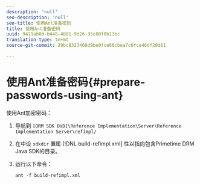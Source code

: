 ```yaml
---
description: 'null'
seo-description: 'null'
seo-title: 使用Ant准备密码
title: 使用Ant准备密码
uuid: 9419ab0d-b448-4881-9d26-35c00f0b13bc
translation-type: tm+mt
source-git-commit: 29bc8323460d9be0fce66cbea7c6fce46df20d61

---
```



# 使用Ant准备密码{#prepare-passwords-using-ant}

使用Ant加密密码：

1. 导航到 `[DRM SDK DVD]\Reference Implementation\Server\Reference Implementation Server\refimpl/`
1. 在中设 `sdkdir` 置属 [!DNL build-refimpl.xml] 性以指向包含Primetime DRM Java SDK的目录。
1. 运行以下命令：

   ```
   ant -f build-refimpl.xml
   ```

